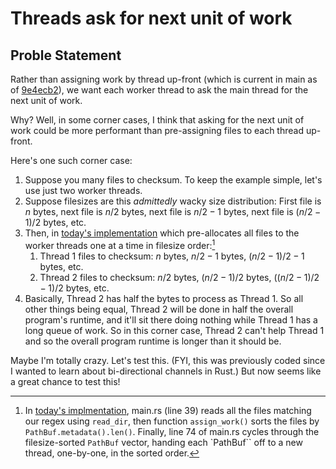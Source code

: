 
# Threads ask for next unit of work

## Proble Statement

Rather than assigning work by thread up-front (which is current in main as of [9e4ecb2](https://github.com/derekfrye/bitrot/commit/9e4ecb2ca201ec5a459e4600d802a7c522d60ed4)), we want each worker thread to ask the main thread for the next unit of work. 

Why? Well, in some corner cases, I think that asking for the next unit of work could be more performant than pre-assigning files to each thread up-front. 

Here's one such corner case:
1. Suppose you many files to checksum. To keep the example simple, let's use just two worker threads. 
2. Suppose filesizes are this *admittedly* wacky size distribution: First file is $n$ bytes, next file is $n/2$ bytes, next file is $n/2-1$ bytes, next file is $(n/2-1)/2$ bytes, etc.
3. Then, in [today's implementation](https://github.com/derekfrye/bitrot/commit/9e4ecb2ca201ec5a459e4600d802a7c522d60ed4) which pre-allocates all files to the worker threads one at a time in filesize order:[^1]
    1. Thread 1 files to checksum: $n$ bytes, $n/2-1$ bytes, $(n/2-1)/2-1$ bytes, etc.
    2. Thread 2 files to checksum: $n/2$ bytes, $(n/2-1)/2$ bytes, $((n/2-1)/2-1)/2$ bytes, etc.
4. Basically, Thread 2 has half the bytes to process as Thread 1. So all other things being equal, Thread 2 will be done in half the overall program's runtime, and it'll sit there doing nothing while Thread 1 has a long queue of work. So in this corner case, Thread 2 can't help Thread 1 and so the overall program runtime is longer than it should be. 

Maybe I'm totally crazy. Let's test this. (FYI, this was previously coded since I wanted to learn about bi-directional channels in Rust.) But now seems like a great chance to test this! 


[^1]: In [today's implmentation](https://github.com/derekfrye/bitrot/commit/9e4ecb2ca201ec5a459e4600d802a7c522d60ed4), main.rs (line 39) reads all the files matching our regex using `read_dir`, then function `assign_work()` sorts the files by `PathBuf.metadata().len()`. Finally, line 74 of main.rs cycles through the filesize-sorted `PathBuf` vector, handing each `PathBuf`` off to a new thread, one-by-one, in the sorted order.

